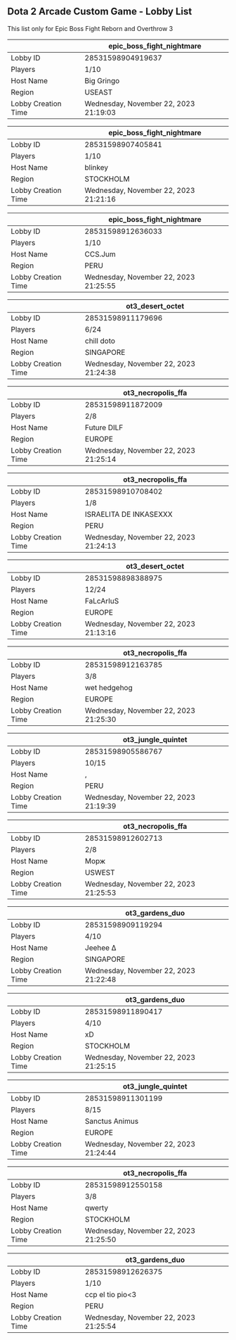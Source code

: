 ## Dota 2 Arcade Custom Game - Lobby List

This list only for Epic Boss Fight Reborn and Overthrow 3

|  | epic_boss_fight_nightmare |
| ------ | ------ |
| Lobby ID | 28531598904919637 |
| Players | 1/10 |
| Host Name | Big Gringo |
| Region | USEAST |
| Lobby Creation Time | Wednesday, November 22, 2023 21:19:03 |


|  | epic_boss_fight_nightmare |
| ------ | ------ |
| Lobby ID | 28531598907405841 |
| Players | 1/10 |
| Host Name | blinkey |
| Region | STOCKHOLM |
| Lobby Creation Time | Wednesday, November 22, 2023 21:21:16 |


|  | epic_boss_fight_nightmare |
| ------ | ------ |
| Lobby ID | 28531598912636033 |
| Players | 1/10 |
| Host Name | CCS.Jum |
| Region | PERU |
| Lobby Creation Time | Wednesday, November 22, 2023 21:25:55 |


|  | ot3_desert_octet |
| ------ | ------ |
| Lobby ID | 28531598911179696 |
| Players | 6/24 |
| Host Name | chill doto |
| Region | SINGAPORE |
| Lobby Creation Time | Wednesday, November 22, 2023 21:24:38 |


|  | ot3_necropolis_ffa |
| ------ | ------ |
| Lobby ID | 28531598911872009 |
| Players | 2/8 |
| Host Name | Future DILF |
| Region | EUROPE |
| Lobby Creation Time | Wednesday, November 22, 2023 21:25:14 |


|  | ot3_necropolis_ffa |
| ------ | ------ |
| Lobby ID | 28531598910708402 |
| Players | 1/8 |
| Host Name | ISRAELITA DE INKASEXXX |
| Region | PERU |
| Lobby Creation Time | Wednesday, November 22, 2023 21:24:13 |


|  | ot3_desert_octet |
| ------ | ------ |
| Lobby ID | 28531598898388975 |
| Players | 12/24 |
| Host Name | FaLcArIuS |
| Region | EUROPE |
| Lobby Creation Time | Wednesday, November 22, 2023 21:13:16 |


|  | ot3_necropolis_ffa |
| ------ | ------ |
| Lobby ID | 28531598912163785 |
| Players | 3/8 |
| Host Name | wet hedgehog |
| Region | EUROPE |
| Lobby Creation Time | Wednesday, November 22, 2023 21:25:30 |


|  | ot3_jungle_quintet |
| ------ | ------ |
| Lobby ID | 28531598905586767 |
| Players | 10/15 |
| Host Name | , |
| Region | PERU |
| Lobby Creation Time | Wednesday, November 22, 2023 21:19:39 |


|  | ot3_necropolis_ffa |
| ------ | ------ |
| Lobby ID | 28531598912602713 |
| Players | 2/8 |
| Host Name | Морж |
| Region | USWEST |
| Lobby Creation Time | Wednesday, November 22, 2023 21:25:53 |


|  | ot3_gardens_duo |
| ------ | ------ |
| Lobby ID | 28531598909119294 |
| Players | 4/10 |
| Host Name | Jeehee Δ |
| Region | SINGAPORE |
| Lobby Creation Time | Wednesday, November 22, 2023 21:22:48 |


|  | ot3_gardens_duo |
| ------ | ------ |
| Lobby ID | 28531598911890417 |
| Players | 4/10 |
| Host Name | xD |
| Region | STOCKHOLM |
| Lobby Creation Time | Wednesday, November 22, 2023 21:25:15 |


|  | ot3_jungle_quintet |
| ------ | ------ |
| Lobby ID | 28531598911301199 |
| Players | 8/15 |
| Host Name | Sanctus Animus |
| Region | EUROPE |
| Lobby Creation Time | Wednesday, November 22, 2023 21:24:44 |


|  | ot3_necropolis_ffa |
| ------ | ------ |
| Lobby ID | 28531598912550158 |
| Players | 3/8 |
| Host Name | qwerty |
| Region | STOCKHOLM |
| Lobby Creation Time | Wednesday, November 22, 2023 21:25:50 |


|  | ot3_gardens_duo |
| ------ | ------ |
| Lobby ID | 28531598912626375 |
| Players | 1/10 |
| Host Name | ccp el tio pio<3 |
| Region | PERU |
| Lobby Creation Time | Wednesday, November 22, 2023 21:25:54 |


